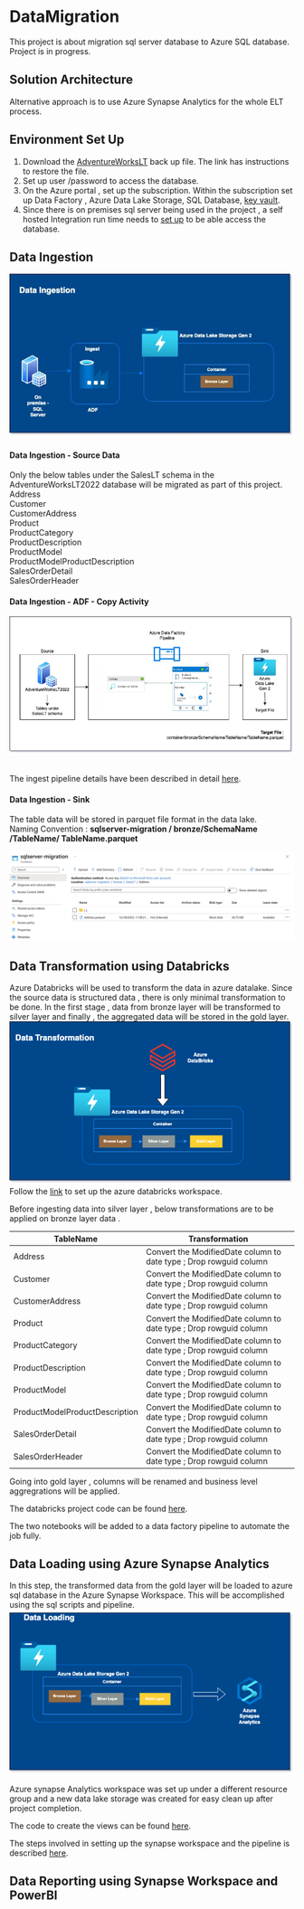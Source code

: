 # DataMigration
This project is about migration sql server database to Azure SQL database.
\
Project is in progress.

## Solution Architecture


Alternative approach is to use Azure Synapse Analytics for the whole ELT process.

## Environment Set Up
1. Download the [AdventureWorksLT](https://learn.microsoft.com/en-us/sql/samples/adventureworks-install-configure?view=sql-server-ver16&tabs=ssms) back up file. The link has instructions to restore the file.
2. Set up user /password to access the database.
3. On the Azure portal , set up the subscription. Within the subscription set up Data Factory , Azure Data Lake Storage, SQL Database, [key vault](SetUp-AzureKeyVault).
4. Since there is on premises sql server being used in the project , a self hosted Integration run time needs to [set up](SetUp-IntegrationRunTime) to be able access the database. 
   

## Data Ingestion

![Data Ingestion Set Up](ProjectImages/Ingest.jpg)

#### Data Ingestion - Source Data
Only the below tables under the SalesLT schema in the AdventureWorksLT2022 database will be migrated as part of this project.\
Address \
Customer \
CustomerAddress \
Product \
ProductCategory \
ProductDescription \
ProductModel \
ProductModelProductDescription \
SalesOrderDetail \
SalesOrderHeader 

#### Data Ingestion - ADF - Copy Activity 
![ADF Pipeline](ProjectImages/pipeline.jpg)

\
The ingest pipeline details have been described in detail [here](ADF-IngestPipeline).


#### Data Ingestion - Sink
The table data will be stored in parquet file format in the data lake.\
Naming Convention  : **sqlserver-migration / bronze/SchemaName /TableName/ TableName.parquet**

![ADLSFileStorage](ProjectImages/adlsfilestructure.png)

## Data Transformation using Databricks
Azure Databricks will be used to transform the data in azure datalake.
Since the source data is structured data , there is only minimal transformation to be done. In the first stage , data from bronze layer will be transformed to silver layer and finally , the aggregated data will be stored in the gold layer.
![](/ProjectImages/Transform.png)
Follow the [link](<SetUp-Azure Databricks>) to set up the azure databricks workspace.


Before ingesting data into silver layer , below transformations are to be applied on bronze layer data .

| TableName | Transformation  |
| ------------- | ------------------|
| Address | Convert the ModifiedDate column to date type ; Drop rowguid column |
| Customer |Convert the ModifiedDate column to date type ; Drop rowguid column  |
| CustomerAddress | Convert the ModifiedDate column to date type ; Drop rowguid column|
| Product| Convert the ModifiedDate column to date type ; Drop rowguid column|
| ProductCategory| Convert the ModifiedDate column to date type ; Drop rowguid column|
| ProductDescription| Convert the ModifiedDate column to date type ; Drop rowguid column|
| ProductModel| Convert the ModifiedDate column to date type ; Drop rowguid column|
| ProductModelProductDescription| Convert the ModifiedDate column to date type ; Drop rowguid column|
| SalesOrderDetail| Convert the ModifiedDate column to date type ; Drop rowguid column|
| SalesOrderHeader| Convert the ModifiedDate column to date type ; Drop rowguid column|

Going into gold layer , columns will be renamed and business level aggregrations will be applied.

The databricks project code can be found [here](Code/DataBricks).

The two notebooks will be added to a data factory pipeline to automate the job fully.

## Data Loading using Azure Synapse Analytics
In this step, the transformed data from the gold layer will be loaded to azure sql database in the Azure Synapse Workspace. This will be accomplished using the sql scripts and pipeline.
![](/ProjectImages/Load.png)

Azure synapse Analytics workspace was set up under a different resource group and a new data lake storage was created for easy clean up after project completion. 



The code to create the views can be found [here](/Code/AzureSynapseAnalytics).

The steps involved in setting up the synapse workspace and the pipeline is described [here](/SetUp-AzureSynapseAnalytics).

## Data Reporting using Synapse Workspace and PowerBI

